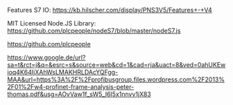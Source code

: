 <!--

  Licensed to the Apache Software Foundation (ASF) under one or more
  contributor license agreements.  See the NOTICE file distributed with
  this work for additional information regarding copyright ownership.
  The ASF licenses this file to You under the Apache License, Version 2.0
  (the "License"); you may not use this file except in compliance with
  the License.  You may obtain a copy of the License at

      http://www.apache.org/licenses/LICENSE-2.0

  Unless required by applicable law or agreed to in writing, software
  distributed under the License is distributed on an "AS IS" BASIS,
  WITHOUT WARRANTIES OR CONDITIONS OF ANY KIND, either express or implied.
  See the License for the specific language governing permissions and
  limitations under the License.

-->
Features S7 IO: https://kb.hilscher.com/display/PNS3V5/Features+-+V4 

MIT Licensed Node.JS Library: https://github.com/plcpeople/nodeS7/blob/master/nodeS7.js

https://github.com/plcpeople

https://www.google.de/url?sa=t&rct=j&q=&esrc=s&source=web&cd=1&cad=rja&uact=8&ved=0ahUKEwioq4K64IjXAhWsLMAKHRLDAcYQFgg-MAA&url=https%3A%2F%2Fprofibusgroup.files.wordpress.com%2F2013%2F01%2Fw4-profinet-frame-analysis-peter-thomas.pdf&usg=AOvVaw1f_sW5_I6I5x1nnvv1jX83